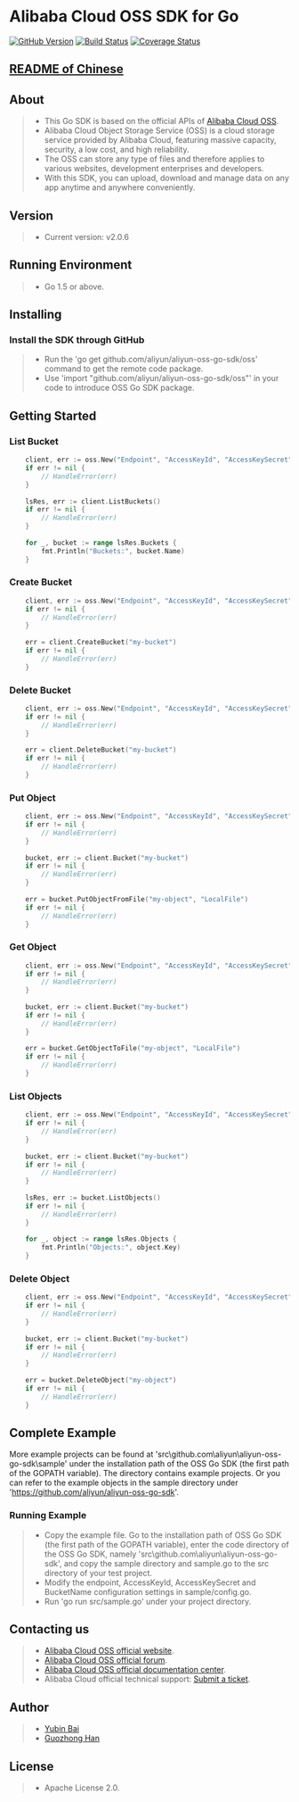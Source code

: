 ﻿# Alibaba Cloud OSS SDK for Go

[![GitHub Version](https://badge.fury.io/gh/aliyun%2Faliyun-oss-go-sdk.svg)](https://badge.fury.io/gh/aliyun%2Faliyun-oss-go-sdk)
[![Build Status](https://travis-ci.org/aliyun/aliyun-oss-go-sdk.svg?branch=master)](https://travis-ci.org/aliyun/aliyun-oss-go-sdk)
[![Coverage Status](https://coveralls.io/repos/github/aliyun/aliyun-oss-go-sdk/badge.svg?branch=master)](https://coveralls.io/github/aliyun/aliyun-oss-go-sdk?branch=master)

## [README of Chinese](https://github.com/aliyun/aliyun-oss-go-sdk/blob/master/README-CN.md)

## About
> - This Go SDK is based on the official APIs of [Alibaba Cloud OSS](http://www.aliyun.com/product/oss/).
> - Alibaba Cloud Object Storage Service (OSS) is a cloud storage service provided by Alibaba Cloud, featuring massive capacity, security, a low cost, and high reliability. 
> - The OSS can store any type of files and therefore applies to various websites, development enterprises and developers.
> - With this SDK, you can upload, download and manage data on any app anytime and anywhere conveniently. 

## Version
> - Current version: v2.0.6

## Running Environment
> - Go 1.5 or above. 

## Installing
### Install the SDK through GitHub
> - Run the 'go get github.com/aliyun/aliyun-oss-go-sdk/oss' command to get the remote code package.
> - Use 'import "github.com/aliyun/aliyun-oss-go-sdk/oss"' in your code to introduce OSS Go SDK package.

## Getting Started
### List Bucket
```go
    client, err := oss.New("Endpoint", "AccessKeyId", "AccessKeySecret")
    if err != nil {
        // HandleError(err)
    }
    
    lsRes, err := client.ListBuckets()
    if err != nil {
        // HandleError(err)
    }
    
    for _, bucket := range lsRes.Buckets {
        fmt.Println("Buckets:", bucket.Name)
    }
```

### Create Bucket
```go
    client, err := oss.New("Endpoint", "AccessKeyId", "AccessKeySecret")
    if err != nil {
        // HandleError(err)
    }
    
    err = client.CreateBucket("my-bucket")
    if err != nil {
        // HandleError(err)
    }
```
    
### Delete Bucket
```go
    client, err := oss.New("Endpoint", "AccessKeyId", "AccessKeySecret")
    if err != nil {
        // HandleError(err)
    }
    
    err = client.DeleteBucket("my-bucket")
    if err != nil {
        // HandleError(err)
    }
```

### Put Object
```go
    client, err := oss.New("Endpoint", "AccessKeyId", "AccessKeySecret")
    if err != nil {
        // HandleError(err)
    }
    
    bucket, err := client.Bucket("my-bucket")
    if err != nil {
        // HandleError(err)
    }
    
    err = bucket.PutObjectFromFile("my-object", "LocalFile")
    if err != nil {
        // HandleError(err)
    }
```

### Get Object
```go
    client, err := oss.New("Endpoint", "AccessKeyId", "AccessKeySecret")
    if err != nil {
        // HandleError(err)
    }
    
    bucket, err := client.Bucket("my-bucket")
    if err != nil {
        // HandleError(err)
    }
    
    err = bucket.GetObjectToFile("my-object", "LocalFile")
    if err != nil {
        // HandleError(err)
    }
```

### List Objects
```go
    client, err := oss.New("Endpoint", "AccessKeyId", "AccessKeySecret")
    if err != nil {
        // HandleError(err)
    }
    
    bucket, err := client.Bucket("my-bucket")
    if err != nil {
        // HandleError(err)
    }
    
    lsRes, err := bucket.ListObjects()
    if err != nil {
        // HandleError(err)
    }
    
    for _, object := range lsRes.Objects {
        fmt.Println("Objects:", object.Key)
    }
```
    
### Delete Object
```go
    client, err := oss.New("Endpoint", "AccessKeyId", "AccessKeySecret")
    if err != nil {
        // HandleError(err)
    }
    
    bucket, err := client.Bucket("my-bucket")
    if err != nil {
        // HandleError(err)
    }
    
    err = bucket.DeleteObject("my-object")
    if err != nil {
        // HandleError(err)
    }
```

##  Complete Example
More example projects can be found at 'src\github.com\aliyun\aliyun-oss-go-sdk\sample' under the installation path of the OSS Go SDK (the first path of the GOPATH variable). The directory contains example projects. 
Or you can refer to the example objects in the sample directory under 'https://github.com/aliyun/aliyun-oss-go-sdk'.

### Running Example
> - Copy the example file. Go to the installation path of OSS Go SDK (the first path of the GOPATH variable), enter the code directory of the OSS Go SDK, namely 'src\github.com\aliyun\aliyun-oss-go-sdk',
and copy the sample directory and sample.go to the src directory of your test project.
> - Modify the  endpoint, AccessKeyId, AccessKeySecret and BucketName configuration settings in sample/config.go.
> - Run 'go run src/sample.go' under your project directory.

## Contacting us
> - [Alibaba Cloud OSS official website](http://oss.aliyun.com).
> - [Alibaba Cloud OSS official forum](http://bbs.aliyun.com).
> - [Alibaba Cloud OSS official documentation center](http://www.aliyun.com/product/oss#Docs).
> - Alibaba Cloud official technical support: [Submit a ticket](https://workorder.console.aliyun.com/#/ticket/createIndex). 

## Author
> - [Yubin Bai](https://github.com/baiyubin)
> - [Guozhong Han](https://github.com/hangzws)

## License
> - Apache License 2.0.
